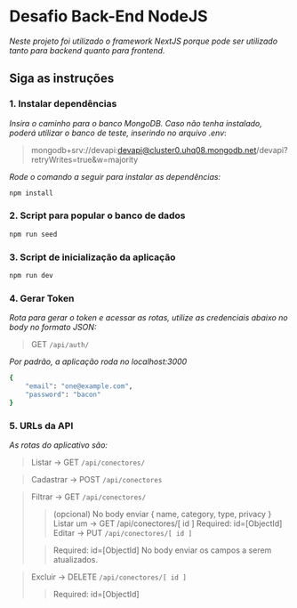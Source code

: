 # Desafio Back-End NodeJS
*Neste projeto foi utilizado o framework NextJS porque pode ser utilizado tanto para backend quanto para frontend.*


## Siga as instruções

### 1. Instalar dependências
*Insira o caminho para o banco MongoDB.*
*Caso não tenha instalado, poderá utilizar o banco de teste, inserindo no arquivo .env*:
> mongodb+srv://devapi:devapi@cluster0.uhq08.mongodb.net/devapi?retryWrites=true&w=majority

*Rode o comando a seguir para instalar as dependências:*
```bash
npm install

```
### 2. Script para popular o banco de dados
```bash
npm run seed
```
### 3. Script de inicialização da aplicação
```bash
npm run dev
```
### 4. Gerar Token
*Rota para gerar o token e acessar as rotas, utilize as credenciais abaixo no body no formato JSON:*
> GET `/api/auth/`

*Por padrão, a aplicação roda no localhost:3000*
```bash
{
    "email": "one@example.com",
    "password": "bacon"
}
```
### 5. URLs da API
*As rotas do aplicativo são:*

> Listar -> GET `/api/conectores/`

> Cadastrar -> POST `/api/conectores`

> Filtrar -> GET `/api/conectores/`
>
>>(opcional) No body enviar { name, category, type, privacy  }
> Listar um -> GET /api/conectores/[ id ]
>>Required: id=[ObjectId]
> Editar -> PUT `/api/conectores/[ id ]`
>
>>Required: id=[ObjectId]
>>No body enviar os campos a serem atualizados.

> Excluir -> DELETE `/api/conectores/[ id ]`
>
>>Required: id=[ObjectId]